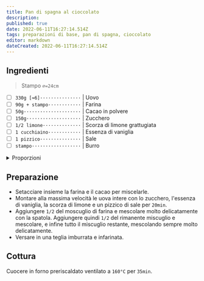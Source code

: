 ```yaml
---
title: Pan di spagna al cioccolato
description: 
published: true
date: 2022-06-11T16:27:14.514Z
tags: preparazioni di base, pan di spagna, cioccolato
editor: markdown
dateCreated: 2022-06-11T16:27:14.514Z
---
```


## Ingredienti

> Stampo `⌀=24cm`

* [ ] `330g [≈6]···············` | Uovo
* [ ] `90g + stampo············` | Farina
* [ ] `50g·····················` | Cacao in polvere
* [ ] `150g····················` | Zucchero
* [ ] `1/2 limone··············` | Scorza di limone grattugiata
* [ ] `1 cucchiaino············` | Essenza di vaniglia
* [ ] `1 pizzico···············` | Sale
* [ ] `stampo··················` | Burro

<details><summary>Proporzioni</summary>

**Uovo** (`g`) = `n`

* [ ] `n×3÷11··················` | Farina
* [ ] `n×5÷33··················` | Cacao in polvere
* [ ] `n×5÷11··················` | Zucchero

</details>

## Preparazione

* Setacciare insieme la farina e il cacao per miscelarle.
* Montare alla massima velocità le uova intere con lo zucchero, l'essenza di vaniglia, la scorza di limone e un pizzico di sale per `20min`.
* Aggiungere `1/2` del moscuglio di farina e mescolare molto delicatamente con la spatola. Aggiungere quindi `1/2` del rimanente miscuglio e mescolare, e infine tutto il miscuglio restante, mescolando sempre molto delicatamente.
* Versare in una teglia imburrata e infarinata.

## Cottura

Cuocere in forno preriscaldato ventilato a `160°C` per `35min`.